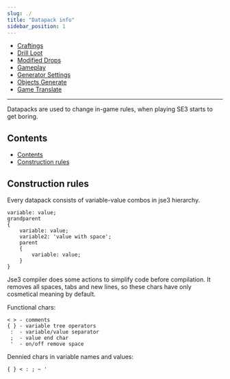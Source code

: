 ```yaml
---
slug: ./
title: "Datapack info"
sidebar_position: 1
---
```


- [Craftings](./Craftings)
- [Drill Loot](./DrillLoot)
- [Modified Drops](./ModifiedDrops)
- [Gameplay](./Gameplay)
- [Generator Settings](./GeneratorSettings/)
- [Objects Generate](./ObjectsGenerate)
- [Game Translate](./GameTranslate)
  

----------------------------------------

Datapacks are used to change in-game rules, when playing SE3 starts to get boring.

## Contents

- [Contents](#contents)
- [Construction rules](#construction-rules)

## Construction rules

Every datapack consists of variable-value combos in jse3 hierarchy.
```text showLineNumbers
variable: value;
grandparent
{
    variable: value;
    variable2: 'value with space';
    parent
    {
        variable: value;
    }
}
```

Jse3 compiler does some actions to simplify code before compilation.
It removes all spaces, tabs and new lines, so these chars have only
cosmetical meaning by default.

Functional chars:
```text showLineNumbers
< > - comments
{ } - variable tree operators
 :  - variable/value separator
 ;  - value end char
 '  - on/off remove space
```

Dennied chars in variable names and values:
```text showLineNumbers
{ } < : ; ~ '
```
